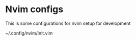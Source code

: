 # Nvim configs

This is some configurations for nvim setup for development

~/.config/nvim/init.vim
